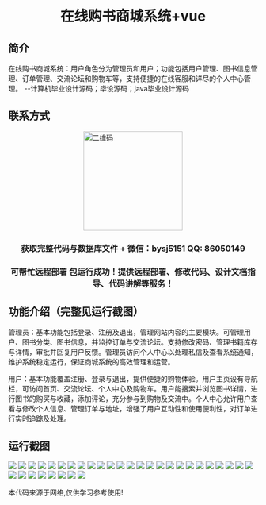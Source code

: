 <p><h1 align="center">在线购书商城系统+vue</h1></p>

## 简介
在线购书商城系统：用户角色分为管理员和用户；功能包括用户管理、图书信息管理、订单管理、交流论坛和购物车等，支持便捷的在线客服和详尽的个人中心管理。    --计算机毕业设计源码；毕设源码；java毕业设计源码


## 联系方式
<img src="https://bs-1329754181.cos.ap-shanghai.myqcloud.com/wx.jpg" alt="二维码" style="display: block; margin: 0 auto;" width="200px">
<p><h3 align="center">获取完整代码与数据库文件 + 微信：bysj5151 QQ: 86050149</h3></p>
<p><h3 align="center">可帮忙远程部署 包运行成功！提供远程部署、修改代码、设计文档指导、代码讲解等服务！</h3></p>

## 功能介绍（完整见运行截图）
管理员：基本功能包括登录、注册及退出，管理网站内容的主要模块。可管理用户、图书分类、图书信息，并监控订单与交流论坛。支持修改密码、管理书籍库存与详情，审批并回复用户反馈。管理员访问个人中心以处理私信及查看系统通知，维护系统稳定运行，保证商城系统的高效管理和运营。

用户：基本功能覆盖注册、登录与退出，提供便捷的购物体验。用户主页设有导航栏，可访问首页、交流论坛、个人中心及购物车。用户能搜索并浏览图书详情，进行图书的购买与收藏，添加评论，充分参与到购物及交流中。个人中心允许用户查看与修改个人信息、管理订单与地址，增强了用户互动性和使用便利性，对订单进行实时追踪及处理。


## 运行截图
![](https://bs-1329754181.cos.ap-shanghai.myqcloud.com/ssm/OnlineBookStoreSystem/img/001.jpg)
![](https://bs-1329754181.cos.ap-shanghai.myqcloud.com/ssm/OnlineBookStoreSystem/img/002.jpg)
![](https://bs-1329754181.cos.ap-shanghai.myqcloud.com/ssm/OnlineBookStoreSystem/img/003.jpg)
![](https://bs-1329754181.cos.ap-shanghai.myqcloud.com/ssm/OnlineBookStoreSystem/img/004.jpg)
![](https://bs-1329754181.cos.ap-shanghai.myqcloud.com/ssm/OnlineBookStoreSystem/img/005.jpg)
![](https://bs-1329754181.cos.ap-shanghai.myqcloud.com/ssm/OnlineBookStoreSystem/img/006.jpg)
![](https://bs-1329754181.cos.ap-shanghai.myqcloud.com/ssm/OnlineBookStoreSystem/img/007.jpg)
![](https://bs-1329754181.cos.ap-shanghai.myqcloud.com/ssm/OnlineBookStoreSystem/img/008.jpg)
![](https://bs-1329754181.cos.ap-shanghai.myqcloud.com/ssm/OnlineBookStoreSystem/img/009.jpg)
![](https://bs-1329754181.cos.ap-shanghai.myqcloud.com/ssm/OnlineBookStoreSystem/img/010.jpg)
![](https://bs-1329754181.cos.ap-shanghai.myqcloud.com/ssm/OnlineBookStoreSystem/img/011.jpg)
![](https://bs-1329754181.cos.ap-shanghai.myqcloud.com/ssm/OnlineBookStoreSystem/img/012.jpg)
![](https://bs-1329754181.cos.ap-shanghai.myqcloud.com/ssm/OnlineBookStoreSystem/img/013.jpg)
![](https://bs-1329754181.cos.ap-shanghai.myqcloud.com/ssm/OnlineBookStoreSystem/img/014.jpg)
![](https://bs-1329754181.cos.ap-shanghai.myqcloud.com/ssm/OnlineBookStoreSystem/img/015.jpg)
![](https://bs-1329754181.cos.ap-shanghai.myqcloud.com/ssm/OnlineBookStoreSystem/img/016.jpg)
![](https://bs-1329754181.cos.ap-shanghai.myqcloud.com/ssm/OnlineBookStoreSystem/img/017.jpg)
![](https://bs-1329754181.cos.ap-shanghai.myqcloud.com/ssm/OnlineBookStoreSystem/img/018.jpg)
![](https://bs-1329754181.cos.ap-shanghai.myqcloud.com/ssm/OnlineBookStoreSystem/img/019.jpg)
![](https://bs-1329754181.cos.ap-shanghai.myqcloud.com/ssm/OnlineBookStoreSystem/img/020.jpg)
![](https://bs-1329754181.cos.ap-shanghai.myqcloud.com/ssm/OnlineBookStoreSystem/img/021.jpg)
![](https://bs-1329754181.cos.ap-shanghai.myqcloud.com/ssm/OnlineBookStoreSystem/img/022.jpg)
![](https://bs-1329754181.cos.ap-shanghai.myqcloud.com/ssm/OnlineBookStoreSystem/img/023.jpg)
![](https://bs-1329754181.cos.ap-shanghai.myqcloud.com/ssm/OnlineBookStoreSystem/img/024.jpg)
![](https://bs-1329754181.cos.ap-shanghai.myqcloud.com/ssm/OnlineBookStoreSystem/img/025.jpg)
![](https://bs-1329754181.cos.ap-shanghai.myqcloud.com/ssm/OnlineBookStoreSystem/img/026.jpg)
![](https://bs-1329754181.cos.ap-shanghai.myqcloud.com/ssm/OnlineBookStoreSystem/img/027.jpg)
![](https://bs-1329754181.cos.ap-shanghai.myqcloud.com/ssm/OnlineBookStoreSystem/img/028.jpg)
![](https://bs-1329754181.cos.ap-shanghai.myqcloud.com/ssm/OnlineBookStoreSystem/img/029.jpg)
![](https://bs-1329754181.cos.ap-shanghai.myqcloud.com/ssm/OnlineBookStoreSystem/img/030.jpg)
![](https://bs-1329754181.cos.ap-shanghai.myqcloud.com/ssm/OnlineBookStoreSystem/img/031.jpg)
![](https://bs-1329754181.cos.ap-shanghai.myqcloud.com/ssm/OnlineBookStoreSystem/img/032.jpg)
![](https://bs-1329754181.cos.ap-shanghai.myqcloud.com/ssm/OnlineBookStoreSystem/img/033.jpg)

<p>本代码来源于网络,仅供学习参考使用!</p>
